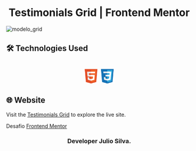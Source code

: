 # <h1 align="center">Testimonials Grid | Frontend Mentor</h1>

![modelo_grid](https://github.com/JuCanavans/testimonials_grid/assets/103950621/75f9b6c5-da2d-4c3f-ba36-743cea80c88c)

## 🛠 Technologies Used
<div align="center" style="display: inline_block"><br>
  <img alt="HTML" width="40" src="https://raw.githubusercontent.com/devicons/devicon/master/icons/html5/html5-original.svg">
  <img alt="CSS" width="40" src="https://raw.githubusercontent.com/devicons/devicon/master/icons/css3/css3-original.svg">
</div>

## 🌐 Website
Visit the [Testimonials Grid](https://faq-js-ten.vercel.app/) to explore the live site.

Desafio [Frontend Mentor](https://www.frontendmentor.io/profile/JuCanavans)

### <p align="center">Developer Julio Silva.</p>
